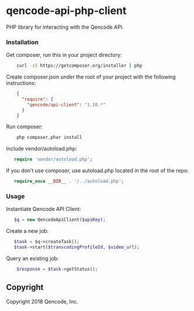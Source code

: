 qencode-api-php-client
====================
PHP library for interacting with the Qencode API.

### Installation

   Get composer, run this in your project directory:
```bash
    curl -sS https://getcomposer.org/installer | php
```

   Create composer.json under the root of your project with the following instructions:
```json
    {
      "require": {
        "qencode/api-client": "1.10.*"
      }
    }
``` 
Run composer:
```bash
    php composer.phar install
```

Include vendor/autoload.php:
```php
   require 'vendor/autoload.php';
```

If you don't use composer, use autoload.php located in the root of the repo:
```php
   require_once __DIR__ . '/../autoload.php';
```

### Usage

Instantiate Qencode API Client:
```php
   $q = new QencodeApiClient($apiKey);
```
    

Create a new job:

```php
   $task = $q->createTask(); 
   $task->start($transcodingProfileId, $video_url);
```

Query an existing job:

```php
    $response = $task->getStatus();
```

## Copyright
Copyright 2018 Qencode, Inc.